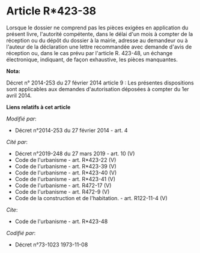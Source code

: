 # Article R*423-38

Lorsque le dossier ne comprend pas les pièces exigées en application du présent livre, l'autorité compétente, dans le délai
d'un mois à compter de la réception ou du dépôt du dossier à la mairie, adresse au demandeur ou à l'auteur de la déclaration
une lettre recommandée avec demande d'avis de réception ou, dans le cas prévu par l'article R. 423-48, un échange
électronique, indiquant, de façon exhaustive, les pièces manquantes.

**Nota:**

Décret n° 2014-253 du 27 février 2014 article 9 : Les présentes dispositions sont applicables aux demandes d'autorisation
déposées à compter du 1er avril 2014.

**Liens relatifs à cet article**

_Modifié par_:

  - Décret n°2014-253 du 27 février 2014 - art. 4

_Cité par_:

  - Décret n°2019-248 du 27 mars 2019 - art. 10 (V)
  - Code de l'urbanisme - art. R*423-22 (V)
  - Code de l'urbanisme - art. R*423-39 (V)
  - Code de l'urbanisme - art. R*423-40 (V)
  - Code de l'urbanisme - art. R*423-41 (V)
  - Code de l'urbanisme - art. R472-17 (V)
  - Code de l'urbanisme - art. R472-9 (V)
  - Code de la construction et de l'habitation. - art. R122-11-4 (V)

_Cite_:

  - Code de l'urbanisme - art. R*423-48

_Codifié par_:

  - Décret n°73-1023 1973-11-08
